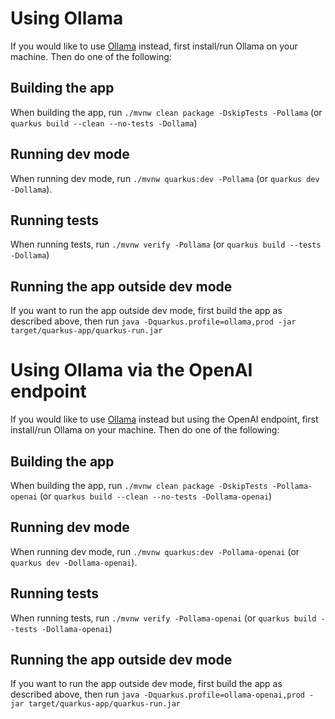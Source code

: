 # Using Ollama
If you would like to use [Ollama](https://ollama.com/) instead, first install/run Ollama on your machine. Then do one of the following:

## Building the app
When building the app, run `./mvnw clean package -DskipTests -Pollama` (or `quarkus build --clean --no-tests -Dollama`)

## Running dev mode
When running dev mode, run `./mvnw quarkus:dev -Pollama` (or `quarkus dev -Dollama`).

## Running tests
When running tests, run `./mvnw verify -Pollama` (or `quarkus build --tests -Dollama`)

## Running the app outside dev mode
If you want to run the app outside dev mode, first build the app as described above, then run `java -Dquarkus.profile=ollama,prod -jar target/quarkus-app/quarkus-run.jar`

# Using Ollama via the OpenAI endpoint
If you would like to use [Ollama](https://ollama.com/) instead but using the OpenAI endpoint, first install/run Ollama on your machine. Then do one of the following:

## Building the app
When building the app, run `./mvnw clean package -DskipTests -Pollama-openai` (or `quarkus build --clean --no-tests -Dollama-openai`)

## Running dev mode
When running dev mode, run `./mvnw quarkus:dev -Pollama-openai` (or `quarkus dev -Dollama-openai`).

## Running tests
When running tests, run `./mvnw verify -Pollama-openai` (or `quarkus build --tests -Dollama-openai`)

## Running the app outside dev mode
If you want to run the app outside dev mode, first build the app as described above, then run `java -Dquarkus.profile=ollama-openai,prod -jar target/quarkus-app/quarkus-run.jar`